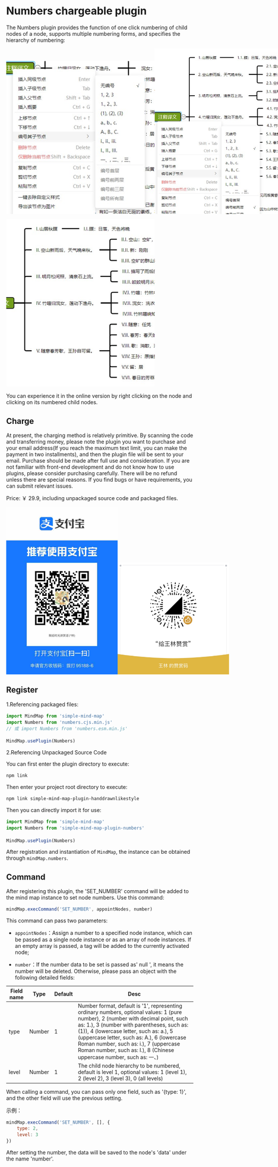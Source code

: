 # Numbers chargeable plugin

The Numbers plugin provides the function of one click numbering of child nodes of a node, supports multiple numbering forms, and specifies the hierarchy of numbering:

<p style="display:flex;align-items: flex-end;">

<img src="../../assets/img/编号1.jpg" style="width: 400px" />

<img src="../../assets/img/编号2.jpg" style="width: 400px" />

</p>

<img src="../../assets/img/编号3.jpg" style="width: 400px" />

You can experience it in the online version by right clicking on the node and clicking on its numbered child nodes.

## Charge

At present, the charging method is relatively primitive. By scanning the code and transferring money, please note the plugin you want to purchase and your email address(If you reach the maximum text limit, you can make the payment in two installments), and then the plugin file will be sent to your email. Purchase should be made after full use and consideration. If you are not familiar with front-end development and do not know how to use plugins, please consider purchasing carefully. There will be no refund unless there are special reasons. If you find bugs or have requirements, you can submit relevant issues.

Price: ￥ 29.9, including unpackaged source code and packaged files.

<p style="display:flex;align-items: flex-end;">

<img src="../../assets/img/alipay.jpg" style="width: 300px" />
<img src="../../assets/img/wechat.jpg" style="width: 300px" />

</p>

## Register

1.Referencing packaged files:

```js
import MindMap from 'simple-mind-map'
import Numbers from 'numbers.cjs.min.js'
// 或 import Numbers from 'numbers.esm.min.js'

MindMap.usePlugin(Numbers)
```

2.Referencing Unpackaged Source Code

You can first enter the plugin directory to execute:

```bash
npm link
```

Then enter your project root directory to execute:

```bash
npm link simple-mind-map-plugin-handdrawnlikestyle
```

Then you can directly import it for use:

```js
import MindMap from 'simple-mind-map'
import Numbers from 'simple-mind-map-plugin-numbers'

MindMap.usePlugin(Numbers)
```

After registration and instantiation of `MindMap`, the instance can be obtained through `mindMap.numbers`.

## Command

After registering this plugin, the 'SET_NUMBER' command will be added to the mind map instance to set node numbers. Use this command:

```js
mindMap.execCommand('SET_NUMBER', appointNodes, number)
```

This command can pass two parameters:

- `appointNodes`：Assign a number to a specified node instance, which can be passed as a single node instance or as an array of node instances. If an empty array is passed, a tag will be added to the currently activated node;

- `number`：If the number data to be set is passed as' null ', it means the number will be deleted. Otherwise, please pass an object with the following detailed fields:

| Field name | Type  | Default | Desc |
| ------- | ----- | ----- | ---- |
| type    | Number | 1    | Number format, default is '1', representing ordinary numbers, optional values: 1 (pure number), 2 (number with decimal point, such as: 1.), 3 (number with parentheses, such as: (1)), 4 (lowercase letter, such as: a.), 5 (uppercase letter, such as: A.), 6 (lowercase Roman number, such as: i.), 7 (uppercase Roman number, such as: I.), 8 (Chinese uppercase number, such as: 一、)     |
| level   | Number | 1    |  The child node hierarchy to be numbered, default is level 1, optional values: 1 (level 1), 2 (level 2), 3 (level 3), 0 (all levels)   |

When calling a command, you can pass only one field, such as '{type: 1}', and the other field will use the previous setting.

示例：

```js
mindMap.execCommand('SET_NUMBER', [], {
    type: 2,
    level: 3
})
```

After setting the number, the data will be saved to the node's 'data' under the name 'number'.